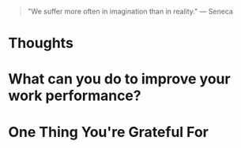 
> \"We suffer more often in imagination than in reality.\" — Seneca

# Thoughts

# What can you do to improve your work performance?

# One Thing You're Grateful For

